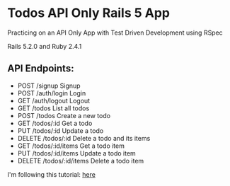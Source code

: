 # Todos API Only Rails 5 App

Practicing on an API Only App with Test Driven Development using RSpec

Rails 5.2.0 and Ruby 2.4.1

## API Endpoints:

* POST /signup	Signup
* POST /auth/login	Login
* GET /auth/logout	Logout
* GET /todos	List all todos
* POST /todos	Create a new todo
* GET /todos/:id	Get a todo
* PUT /todos/:id	Update a todo
* DELETE /todos/:id	Delete a todo and its items
* GET /todos/:id/items	Get a todo item
* PUT /todos/:id/items	Update a todo item
* DELETE /todos/:id/items	Delete a todo item

I'm following this tutorial: [here](https://scotch.io/tutorials/build-a-restful-json-api-with-rails-5-part-one)
